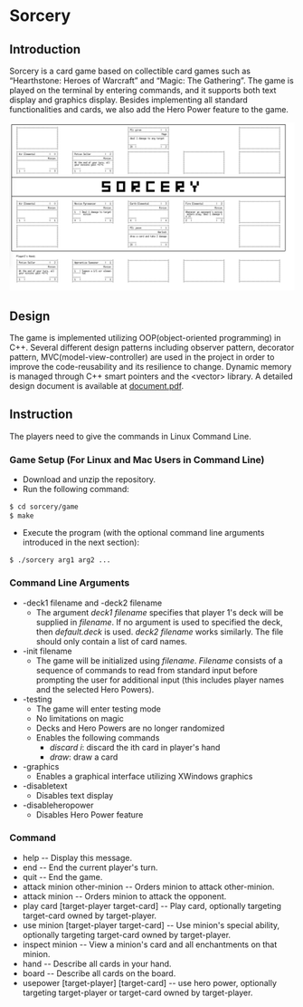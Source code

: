 # Sorcery
## Introduction
Sorcery is a card game based on collectible card games such as “Hearthstone: Heroes of Warcraft” and “Magic: The Gathering”. The game is played on the terminal by entering commands, and it supports both text display and graphics display. Besides implementing all standard functionalities and cards, we also add the Hero Power feature to the game.

![Interface](interface.png)

## Design
The game is implemented utilizing OOP(object-oriented programming) in C++. Several different design patterns including observer pattern, decorator pattern, MVC(model-view-controller) are used in the project in order to improve the code-reusability and its resilience to change. Dynamic memory is managed through C++ smart pointers and the \<vector\> library.
A detailed design document is available at [document.pdf](“document".pdf).
## Instruction
The players need to give the commands in Linux Command Line. 
### Game Setup (For Linux and Mac Users in Command Line)
* Download and unzip the repository.
* Run the following command:
```
$ cd sorcery/game
$ make
```
* Execute the program (with the optional command line arguments introduced in the next section):
```
$ ./sorcery arg1 arg2 ...
```

### Command Line Arguments
* -deck1 filename and -deck2 filename
  * The argument _deck1 filename_ specifies that player 1's deck will be supplied in _filename_. If no argument is used to specified the deck, then _default.deck_ is used. _deck2 filename_ works similarly. The file should only contain a list of card names.
* -init filename
  * The game will be initialized using _filename_. _Filename_ consists of a sequence of commands to read from standard input before prompting the user for additional input (this includes player names and the selected Hero Powers).
* -testing
  * The game will enter testing mode
  * No limitations on magic
  * Decks and Hero Powers are no longer randomized 
  * Enables the following commands
     * _discard i_: discard the ith card in player's hand
     * _draw_: draw a card
* -graphics
  * Enables a graphical interface utilizing XWindows graphics
* -disabletext
  * Disables text display
* -disableheropower
  * Disables Hero Power feature
### Command
* help -- Display this message.
* end  -- End the current player's turn.
* quit -- End the game.
* attack minion other-minion -- Orders minion to attack other-minion.
* attack minion -- Orders minion to attack the opponent.
* play card \[target-player target-card] -- Play card, optionally targeting target-card owned by target-player.
* use minion \[target-player target-card] -- Use minion's special ability, optionally targeting target-card owned by target-player.
* inspect minion -- View a minion's card and all enchantments on that minion.
* hand -- Describe all cards in your hand.
* board -- Describe all cards on the board.
* usepower \[target-player] \[target-card] -- use hero power, optionally targeting target-player or target-card owned by target-player.
